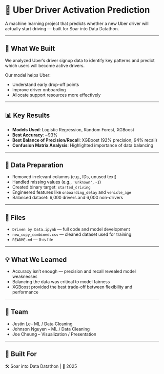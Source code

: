 # 🚗 Uber Driver Activation Prediction

A machine learning project that predicts whether a new Uber driver will actually start driving — built for Soar into Data Datathon.

---

## 🚀 What We Built
We analyzed Uber’s driver signup data to identify key patterns and predict which users will become active drivers.

Our model helps Uber:
- Understand early drop-off points
- Improve driver onboarding
- Allocate support resources more effectively

---

## 📊 Key Results
- **Models Used**: Logistic Regression, Random Forest, XGBoost
- **Best Accuracy**: ~93%
- **Best Balance of Precision/Recall**: XGBoost (92% precision, 94% recall)
- **Confusion Matrix Analysis**: Highlighted importance of data balancing

---

## 🧹 Data Preparation
- Removed irrelevant columns (e.g., IDs, unused text)
- Handled missing values (e.g., `'unknown'`, `-1`)
- Created binary target: `started_driving`
- Engineered features like `onboarding_delay` and `vehicle_age`
- Balanced dataset: 6,000 drivers and 6,000 non-drivers

---

## 📁 Files
- `Driven by Data.ipynb` — full code and model development
- `new_copy_combined.csv` — cleaned dataset used for training
- `README.md` — this file

---

## 💡 What We Learned
- Accuracy isn’t enough — precision and recall revealed model weaknesses
- Balancing the data was critical to model fairness
- XGBoost provided the best trade-off between flexibility and performance

---

## 👥 Team
- Justin Le– ML / Data Cleaning
- Johnson Nguyen – ML / Data Cleaning
- Joe Cheung – Visualization / Presentation

---

## 📣 Built For
🛠️ Soar into Data Datathon | 📅 2025

